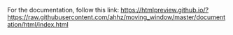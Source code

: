 For the documentation, follow this link: https://htmlpreview.github.io/?https://raw.githubusercontent.com/ahhz/moving_window/master/documentation/html/index.html
